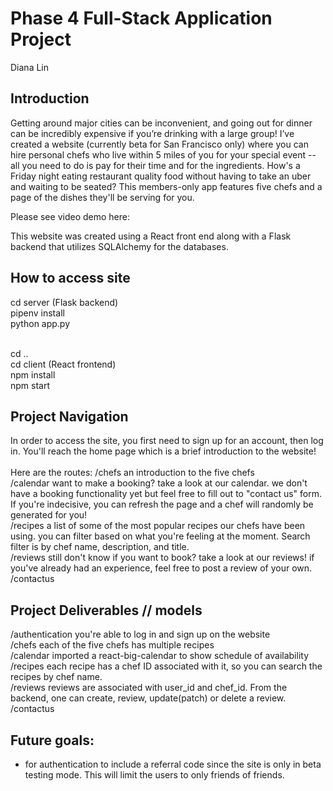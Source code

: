 # Phase 4 Full-Stack Application Project 
Diana Lin

## Introduction
Getting around major cities can be inconvenient, and going out for dinner can be incredibly expensive if you’re drinking with a large group! I’ve created a website (currently beta for San Francisco only) where you can hire personal chefs who live within 5 miles of you for your special event -- all you need to do is pay for their time and for the ingredients. How's a Friday night eating restaurant quality food without having to take an uber and waiting to be seated? This members-only app features five chefs and a page of the dishes they'll be serving for you. 

Please see video demo here: 

This website was created using a React front end along with a Flask backend that utilizes SQLAlchemy for the databases.

## How to access site 
cd server (Flask backend)<br/>
pipenv install<br/>
python app.py<br/><br/>

cd ..<br/>
cd client (React frontend)<br/>
npm install<br/>
npm start<br/>

## Project Navigation
In order to access the site, you first need to sign up for an account, then log in.
You'll reach the home page which is a brief introduction to the website! 
<br/><br/>
Here are the routes: 
/chefs an introduction to the five chefs <br/>
/calendar want to make a booking? take a look at our calendar. we don't have a booking functionality yet but feel free to fill out to "contact us" form. If you're indecisive, you can refresh the page and a chef will randomly be generated for you! <br/>
/recipes a list of some of the most popular recipes our chefs have been using. you can filter based on what you're feeling at the moment. Search filter is by chef name, description, and title.<br/>
/reviews still don't know if you want to book? take a look at our reviews! if you've already had an experience, feel free to post a review of your own.<br/>
/contactus<br/>

## Project Deliverables // models
/authentication you're able to log in and sign up on the website <br />
/chefs each of the five chefs has multiple recipes <br/>
/calendar imported a react-big-calendar to show schedule of availability <br/>
/recipes each recipe has a chef ID associated with it, so you can search the recipes by chef name.<br/>
/reviews reviews are associated with user_id and chef_id. From the backend, one can create, review, update(patch) or delete a review.<br/>
/contactus<br/>

## Future goals: 
- for authentication to include a referral code since the site is only in beta testing mode. This will limit the users to only friends of friends.